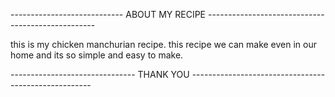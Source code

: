 ---------------------------- ABOUT MY RECIPE --------------------------------------------------

this is my chicken manchurian recipe.
this recipe we can make even in our home and its so simple and easy to make.

------------------------------- THANK YOU -----------------------------------------------------